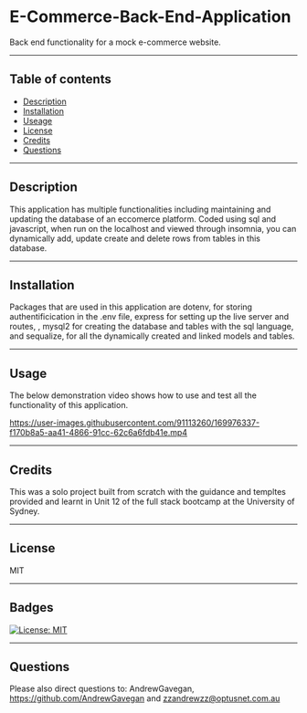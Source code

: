 # E-Commerce-Back-End-Application
Back end functionality for a mock e-commerce website.

---
## Table of contents
* [Description](#Description)
* [Installation](Installation)
* [Useage](Usage)
* [License](License)
* [Credits](Credits)
* [Questions](Questions)
---
## Description
This application has multiple functionalities including maintaining and updating the database of an eccomerce platform. Coded using sql and javascript, when run on the localhost and viewed through insomnia, you can dynamically add, update create and delete rows from tables in this database.

---
## Installation
Packages that are used in this application are dotenv, for storing authentificication in the .env file, express for setting up the live server and routes, , mysql2 for creating the database and tables with the sql language, and sequalize, for all the dynamically created and linked models and tables. 

---
## Usage 
The below demonstration video shows how to use and test all the functionality of this application.

https://user-images.githubusercontent.com/91113260/169976337-f170b8a5-aa41-4866-91cc-62c6a6fdb41e.mp4

---
## Credits 
This was a solo project built from scratch with the guidance and templtes provided and learnt in Unit 12 of the full stack bootcamp at the University of Sydney.

---
## License

MIT 

---
## Badges


[![License: MIT](https://img.shields.io/badge/License-MIT-yellow.svg)](https://opensource.org/licenses/MIT)

---
## Questions

Please also direct questions to: AndrewGavegan, https://github.com/AndrewGavegan and zzandrewzz@optusnet.com.au
